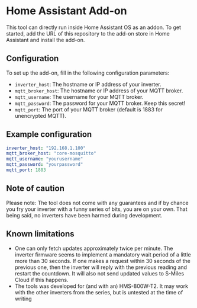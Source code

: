 # Home Assistant Add-on

This tool can directly run inside Home Assistant OS as an addon. To get started, add the URL of this repository to the add-on store in Home Assistant and install the add-on.

## Configuration

To set up the add-on, fill in the following configuration parameters:

- `inverter_host`: The hostname or IP address of your inverter.
- `mqtt_broker_host`: The hostname or IP address of your MQTT broker.
- `mqtt_username`: The username for your MQTT broker.
- `mqtt_password`: The password for your MQTT broker. Keep this secret!
- `mqtt_port`: The port of your MQTT broker (default is 1883 for unencrypted MQTT).

## Example configuration

```yaml
inverter_host: "192.168.1.100"
mqtt_broker_host: "core-mosquitto"
mqtt_username: "yourusername"
mqtt_password: "yourpassword"
mqtt_port: 1883
```

## Note of caution
Please note: The tool does not come with any guarantees and if by chance you fry your inverter with a funny series of bits, you are on your own. That being said, no inverters have been harmed during development. 

## Known limitations
- One can only fetch updates approximately twice per minute. The inverter firmware seems to implement a mandatory wait period of a little more than 30 seconds. If one makes a request within 30 seconds of the previous one, then the inverter will reply with the previous reading and restart the countdown. It will also not send updated values to S-Miles Cloud if this happens. 
- The tools was developed for (and with an) HMS-800W-T2. It may work with the other inverters from the series, but is untested at the time of writing

